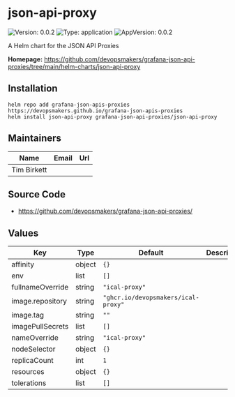 # json-api-proxy

![Version: 0.0.2](https://img.shields.io/badge/Version-0.0.2-informational?style=flat-square) ![Type: application](https://img.shields.io/badge/Type-application-informational?style=flat-square) ![AppVersion: 0.0.2](https://img.shields.io/badge/AppVersion-0.0.2-informational?style=flat-square)

A Helm chart for the JSON API Proxies

**Homepage:** <https://github.com/devopsmakers/grafana-json-api-proxies/tree/main/helm-charts/json-api-proxy>

## Installation
```
helm repo add grafana-json-apis-proxies https://devopsmakers.github.io/grafana-json-apis-proxies
helm install json-api-proxy grafana-json-api-proxies/json-api-proxy
```

## Maintainers

| Name | Email | Url |
| ---- | ------ | --- |
| Tim Birkett |  |  |

## Source Code

* <https://github.com/devopsmakers/grafana-json-api-proxies/>

## Values

| Key | Type | Default | Description |
|-----|------|---------|-------------|
| affinity | object | `{}` |  |
| env | list | `[]` |  |
| fullnameOverride | string | `"ical-proxy"` |  |
| image.repository | string | `"ghcr.io/devopsmakers/ical-proxy"` |  |
| image.tag | string | `""` |  |
| imagePullSecrets | list | `[]` |  |
| nameOverride | string | `"ical-proxy"` |  |
| nodeSelector | object | `{}` |  |
| replicaCount | int | `1` |  |
| resources | object | `{}` |  |
| tolerations | list | `[]` |  |
